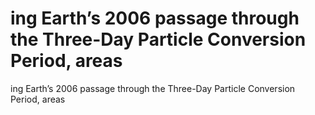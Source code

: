 # ing Earth’s 2006 passage through the Three-Day Particle Conversion Period, areas

ing Earth’s 2006 passage through the Three-Day Particle Conversion Period, areas